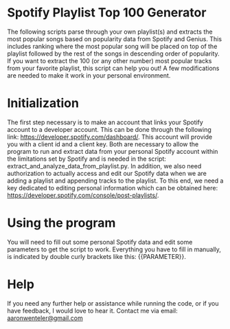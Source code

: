 # Spotify Playlist Top 100 Generator 
The following scripts parse through your own playlist(s) and extracts the most popular songs based on popularity data from Spotify and Genius. This includes ranking where the most popular song will be placed on top of the playlist followed by the rest of the songs in descending order of popularity. If you want to extract the 100 (or any other number) most popular tracks from your favorite playlist, this script can help you out! A few modifications are needed to make it work in your personal environment.

# Initialization 
The first step necessary is to make an account that links your Spotify account to a developer account. This can be done through the following link: https://developer.spotify.com/dashboard/. This account will provide you with a client id and a client key. Both are necessary to allow the program to run and extract data from your personal Spotify account within the limitations set by Spotify and is needed in the script: extract_and_analyze_data_from_playlist.py. In addition, we also need authorization to actually access and edit our Spotify data when we are adding a playlist and appending tracks to the playlist. To this end, we need a key dedicated to editing personal information which can be obtained here: https://developer.spotify.com/console/post-playlists/. 

# Using the program
You will need to fill out some personal Spotify data and edit some parameters to get the script to work. Everything you have to fill in manually, is indicated by double curly brackets like this: {{PARAMETER}}. 

# Help
If you need any further help or assistance while running the code, or if you have feedback, I would love to hear it. Contact me via email: aaronwenteler@gmail.com
